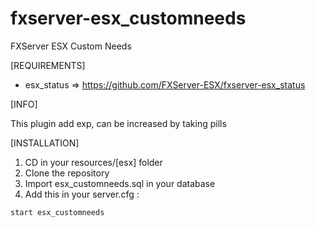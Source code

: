 # fxserver-esx_customneeds
FXServer ESX Custom Needs

[REQUIREMENTS]

- esx_status => https://github.com/FXServer-ESX/fxserver-esx_status

[INFO]

This plugin add exp, can be increased by taking pills

[INSTALLATION]

1) CD in your resources/[esx] folder
2) Clone the repository
3) Import esx_customneeds.sql in your database
4) Add this in your server.cfg :

```
start esx_customneeds
```
